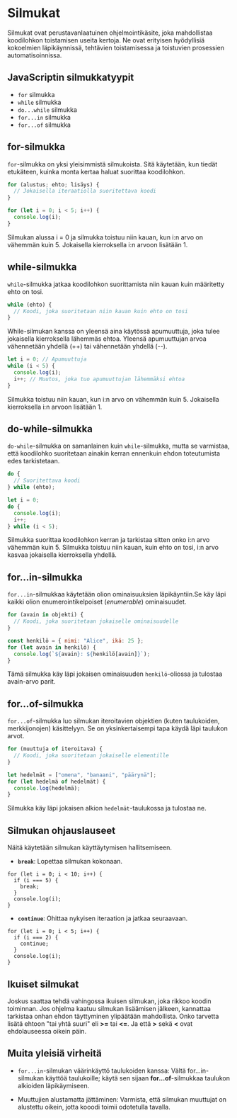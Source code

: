 # Silmukat

Silmukat ovat perustavanlaatuinen ohjelmointikäsite, joka mahdollistaa koodilohkon toistamisen useita kertoja. Ne ovat erityisen hyödyllisiä kokoelmien läpikäynnissä, tehtävien toistamisessa ja toistuvien prosessien automatisoinnissa.

## JavaScriptin silmukkatyypit

- `for` silmukka
- `while` silmukka
- `do...while` silmukka
- `for...in` silmukka
- `for...of` silmukka

## for-silmukka

`for`-silmukka on yksi yleisimmistä silmukoista. Sitä käytetään, kun tiedät etukäteen, kuinka monta kertaa haluat suorittaa koodilohkon.

```js
for (alustus; ehto; lisäys) {
  // Jokaisella iteraatiolla suoritettava koodi
}
```

```js
for (let i = 0; i < 5; i++) {
  console.log(i);
}
```

Silmukan alussa i = 0 ja silmukka toistuu niin kauan, kun i:n arvo on vähemmän kuin 5. Jokaisella kierroksella i:n arvoon lisätään 1.

## while-silmukka

`while`-silmukka jatkaa koodilohkon suorittamista niin kauan kuin määritetty ehto on tosi.

```js
while (ehto) {
  // Koodi, joka suoritetaan niin kauan kuin ehto on tosi
}
```

While-silmukan kanssa on yleensä aina käytössä apumuuttuja, joka tulee jokaisella kierroksella lähemmäs ehtoa. Yleensä apumuuttujan arvoa vähennetään yhdellä (++) tai vähennetään yhdellä (--).

```js
let i = 0; // Apumuuttuja
while (i < 5) {
  console.log(i);
  i++; // Muutos, joka tuo apumuuttujan lähemmäksi ehtoa
}
```

Silmukka toistuu niin kauan, kun i:n arvo on vähemmän kuin 5. Jokaisella kierroksella i:n arvoon lisätään 1.

## do-while-silmukka

`do-while`-silmukka on samanlainen kuin `while`-silmukka, mutta se varmistaa, että koodilohko suoritetaan ainakin kerran ennenkuin ehdon toteutumista edes tarkistetaan.

```js
do {
  // Suoritettava koodi
} while (ehto);
```

```js
let i = 0;
do {
  console.log(i);
  i++;
} while (i < 5);
```

Silmukka suorittaa koodilohkon kerran ja tarkistaa sitten onko i:n arvo vähemmän kuin 5. Silmukka toistuu niin kauan, kuin ehto on tosi, i:n arvo kasvaa jokaisella kierroksella yhdellä.

## for...in-silmukka

`for...in`-silmukkaa käytetään olion ominaisuuksien läpikäyntiin.Se käy läpi kaikki olion enumerointikelpoiset (_enumerable_) ominaisuudet.

```js
for (avain in objekti) {
  // Koodi, joka suoritetaan jokaiselle ominaisuudelle
}
```

```js
const henkilö = { nimi: "Alice", ikä: 25 };
for (let avain in henkilö) {
  console.log(`${avain}: ${henkilö[avain]}`);
}
```

Tämä silmukka käy läpi jokaisen ominaisuuden `henkilö`-oliossa ja tulostaa avain-arvo parit.

## for...of-silmukka

`for...of`-silmukka luo silmukan iteroitavien objektien (kuten taulukoiden, merkkijonojen) käsittelyyn. Se on yksinkertaisempi tapa käydä läpi taulukon arvot.

```js
for (muuttuja of iteroitava) {
  // Koodi, joka suoritetaan jokaiselle elementille
}
```

```js
let hedelmät = ["omena", "banaani", "päärynä"];
for (let hedelmä of hedelmät) {
  console.log(hedelmä);
}
```

Silmukka käy läpi jokaisen alkion `hedelmät`-taulukossa ja tulostaa ne.

## Silmukan ohjauslauseet

Näitä käytetään silmukan käyttäytymisen hallitsemiseen.

- **`break`**: Lopettaa silmukan kokonaan.

```JS
for (let i = 0; i < 10; i++) {
  if (i === 5) {
    break;
  }
  console.log(i);
}
```

- **`continue`**: Ohittaa nykyisen iteraation ja jatkaa seuraavaan.

```JS
for (let i = 0; i < 5; i++) {
  if (i === 2) {
    continue;
  }
  console.log(i);
}
```

## Ikuiset silmukat

Joskus saattaa tehdä vahingossa ikuisen silmukan, joka rikkoo koodin toiminnan. Jos ohjelma kaatuu silmukan lisäämisen jälkeen, kannattaa tarkistaa onhan ehdon täyttyminen ylipäätään mahdollista. Onko tarvetta lisätä ehtoon "tai yhtä suuri" eli **>=** tai **<=**.
Ja että **>** sekä **<** ovat ehdolauseessa oikein päin.

## Muita yleisiä virheitä

- `for...in`-silmukan väärinkäyttö taulukoiden kanssa: Vältä for...in-silmukan käyttöä taulukoille; käytä sen sijaan **for...of**-silmukkaa taulukon alkioiden läpikäymiseen.

- Muuttujien alustamatta jättäminen: Varmista, että silmukan muuttujat on alustettu oikein, jotta kooodi toimii odotetulla tavalla.

